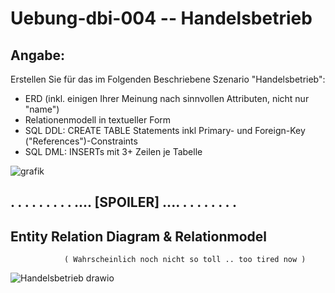 # Uebung-dbi-004  --  Handelsbetrieb

## Angabe:
Erstellen Sie für das im Folgenden Beschriebene Szenario "Handelsbetrieb":

- ERD (inkl. einigen Ihrer Meinung nach sinnvollen Attributen, nicht nur "name")
- Relationenmodell in textueller Form
- SQL DDL: CREATE TABLE Statements inkl Primary- und Foreign-Key ("References")-Constraints
- SQL DML: INSERTs mit 3+ Zeilen je Tabelle

 ![grafik](https://github.com/IxI-Enki/Uebung-dbi-004/assets/138018029/e5e13339-1d79-460d-ae36-d3bad8a2fd00)

## . . . . . . . . . .... [SPOILER] .... . . . . . . . . 

## Entity Relation Diagram & Relationmodel
                ( Wahrscheinlich noch nicht so toll .. too tired now )
![Handelsbetrieb drawio](https://github.com/IxI-Enki/Uebung-dbi-004/assets/138018029/87d7cb51-49f5-4db5-bda3-f51490a634c8)
